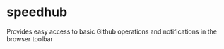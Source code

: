 # speedhub
Provides easy access to basic Github operations and notifications in the browser toolbar
